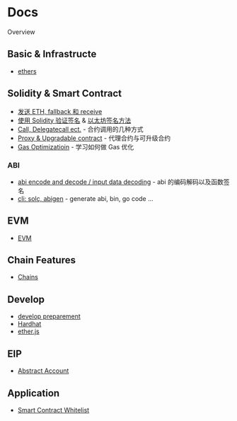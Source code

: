 # Docs

Overview

## Basic & Infrastructe

- [ethers](ethers.js.md)

## Solidity & Smart Contract

- [发送 ETH, fallback 和 receive](solidity/sending-eth.md)
- [使用 Solidity 验证签名](solidity/verify-signature.md) & [以太坊签名方法](solidity/ethereum-signature.md)
- [Call, Delegatecall ect.](solidity/contract-call.md) - 合约调用的几种方式
- [Proxy & Upgradable contract](solidity/proxy-and-upgradable-contract.md) - 代理合约与可升级合约
- [Gas Optimizatioin](solidity/gas-optimization.md) - 学习如何做 Gas 优化

### ABI

- [abi encode and decode / input data decoding](abi/abi-decode-method-signature.md) - abi 的编码解码以及函数签名
- [cli: solc, abigen](abi/codegen/README.md) - generate abi, bin, go code ...

## EVM

- [EVM](evm/Readme.md)

## Chain Features

- [Chains](chains/README.md)

## Develop

- [develop preparement](develop/1-prepare.md)
- [Hardhat](hardhat/introduction.md)
- [ether.js](ethers.js.md)

## EIP

- [Abstract Account](eip/4337.md)
## Application

- [Smart Contract Whitelist](application/whitelist.md)
